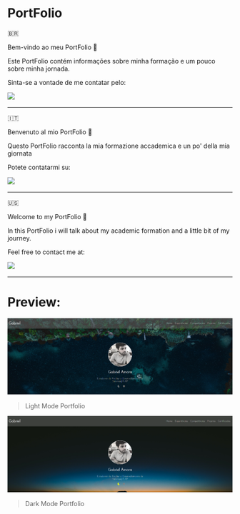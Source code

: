 # PortFolio

🇧🇷

Bem-vindo ao meu PortFolio 📰

Este PortFolio contém informações sobre minha formação e um pouco sobre minha jornada.

Sinta-se a vontade de me contatar pelo: 
<br>


<a href="https://www.linkedin.com/in/gabriel-amara/" alt="Linkedin">
<img src="https://img.shields.io/badge/-Linkedin-0e76a8?style=flat-square&logo=Linkedin&logoColor=white&link=https://www.linkedin.com/in/gabriel-amara/" /></a>


<hr>

🇮🇹

Benvenuto al mio PortFolio 📰

Questo PortFolio racconta la mia formazione accademica e un po' della mia giornata

Potete contatarmi su: 
<br>

<a href="https://www.linkedin.com/in/gabriel-amara/" alt="Linkedin" align="center">
<img src="https://img.shields.io/badge/-Linkedin-0e76a8?style=flat-square&logo=Linkedin&logoColor=white&link=https://www.linkedin.com/in/gabriel-amara/" /></a>
<hr>

🇺🇸

Welcome to my PortFolio 📰

In this PortFolio i will talk about my academic formation and a little bit of my journey.

Feel free to contact me at: 
<br>

<a href="https://www.linkedin.com/in/gabriel-amara/" alt="Linkedin">
<img src="https://img.shields.io/badge/-Linkedin-0e76a8?style=flat-square&logo=Linkedin&logoColor=white&link=https://www.linkedin.com/in/gabriel-amara/" /></a>
<hr>

# Preview:
<img 
src="./img/ExampleGitHub1.png" alt="Preview PortFolio 1"> 

> Light Mode Portfolio

<img 
src="./img/ExampleGitHub2.png" alt="Preview PortFolio 2 "> 

> Dark Mode Portfolio


